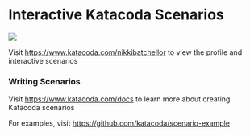 # Interactive Katacoda Scenarios

[![](http://shields.katacoda.com/katacoda/nikkibatchellor/count.svg)](https://www.katacoda.com/nikkibatchellor "Get your profile on Katacoda.com")

Visit https://www.katacoda.com/nikkibatchellor to view the profile and interactive scenarios

### Writing Scenarios
Visit https://www.katacoda.com/docs to learn more about creating Katacoda scenarios

For examples, visit https://github.com/katacoda/scenario-example
